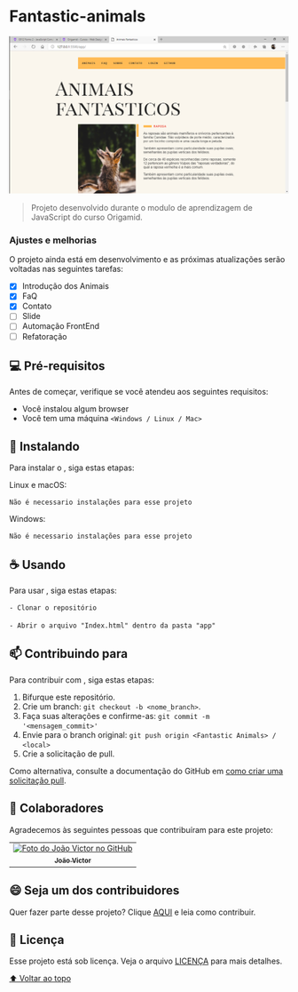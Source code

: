 # Fantastic-animals

<!---Esses são exemplos. Veja https://shields.io para outras pessoas ou para personalizar este conjunto de escudos. Você pode querer incluir dependências, status do projeto e informações de licença aqui--->

<!-- ![GitHub repo size](https://img.shields.io/github/repo-size/iuricode/README-template?style=for-the-badge)
![GitHub language count](https://img.shields.io/github/languages/count/iuricode/README-template?style=for-the-badge)
![GitHub forks](https://img.shields.io/github/forks/iuricode/README-template?style=for-the-badge)
![Bitbucket open issues](https://img.shields.io/bitbucket/issues/iuricode/README-template?style=for-the-badge)
![Bitbucket open pull requests](https://img.shields.io/bitbucket/pr-raw/iuricode/README-template?style=for-the-badge) -->

<img src="./app/src/images/IMG%20readme.png" alt="img Project">

> Projeto desenvolvido durante o modulo de aprendizagem de JavaScript do curso Origamid.

### Ajustes e melhorias

O projeto ainda está em desenvolvimento e as próximas atualizações serão voltadas nas seguintes tarefas:

- [x] Introdução dos Animais
- [x] FaQ
- [x] Contato
- [ ] Slide
- [ ] Automação FrontEnd
- [ ] Refatoração

## 💻 Pré-requisitos

Antes de começar, verifique se você atendeu aos seguintes requisitos:
<!---Estes são apenas requisitos de exemplo. Adicionar, duplicar ou remover conforme necessário--->
* Você instalou algum browser
* Você tem uma máquina `<Windows / Linux / Mac>`

## 🚀 Instalando <Fantastic Animals>

Para instalar o <Fantastic Animals>, siga estas etapas:

Linux e macOS:
```
Não é necessario instalações para esse projeto
```

Windows:
```
Não é necessario instalações para esse projeto
```

## ☕ Usando <Fantastic Animals>

Para usar <Fantastic Animals>, siga estas etapas:

```
- Clonar o repositório

- Abrir o arquivo "Index.html" dentro da pasta "app"
```
## 📫 Contribuindo para <Fantastic Animals>
<!---Se o seu README for longo ou se você tiver algum processo ou etapas específicas que deseja que os contribuidores sigam, considere a criação de um arquivo CONTRIBUTING.md separado--->
Para contribuir com <Fantastic Animals>, siga estas etapas:

1. Bifurque este repositório.
2. Crie um branch: `git checkout -b <nome_branch>`.
3. Faça suas alterações e confirme-as: `git commit -m '<mensagem_commit>'`
4. Envie para o branch original: `git push origin <Fantastic Animals> / <local>`
5. Crie a solicitação de pull.

Como alternativa, consulte a documentação do GitHub em [como criar uma solicitação pull](https://help.github.com/en/github/collaborating-with-issues-and-pull-requests/creating-a-pull-request).

## 🤝 Colaboradores

Agradecemos às seguintes pessoas que contribuíram para este projeto:

<table>
  <tr>
    <td align="center">
      <a href="#">
        <img src="https://avatars2.githubusercontent.com/u/60666522?s=400&u=9e80b1316a08ea2412d2ed74d9755d09938eba63&v=4" width="100px;" alt="Foto do João Victor no GitHub"/><br>
        <sub>
          <b>João Victor</b>
        </sub>
      </a>
    </td>
  </tr>
</table>


## 😄 Seja um dos contribuidores<br>

Quer fazer parte desse projeto? Clique [AQUI](CONTRIBUTING.md) e leia como contribuir.

## 📝 Licença

Esse projeto está sob licença. Veja o arquivo [LICENÇA](LICENSE.md) para mais detalhes.

[⬆ Voltar ao topo](#nome-do-projeto)<br>
